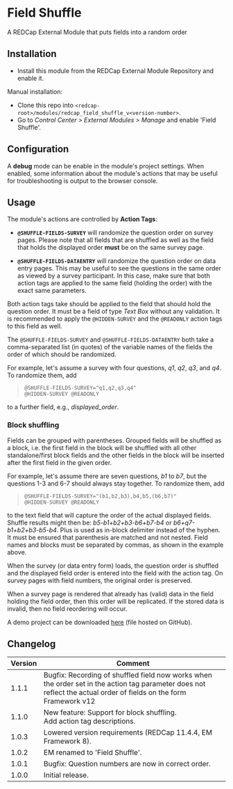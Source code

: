 # Field Shuffle

A REDCap External Module that puts fields into a random order

## Installation

- Install this module from the REDCap External Module Repository and enable it.

Manual installation:

- Clone this repo into `<redcap-root>/modules/redcap_field_shuffle_v<version-number>`.
- Go to _Control Center > External Modules > Manage_ and enable 'Field Shuffle'.

## Configuration

A **debug** mode can be enable in the module's project settings. When enabled, some information about the module's actions that may be useful for troubleshooting is output to the browser console.

## Usage

The module's actions are controlled by **Action Tags**: 

- **`@SHUFFLE-FIELDS-SURVEY`** will randomize the question order on survey pages. Please note that all fields that are shuffled as well as the field that holds the displayed order **must** be on the same survey page.

- **`@SHUFFLE-FIELDS-DATAENTRY`** will randomize the question order on data entry pages. This may be useful to see the questions in the same order as viewed by a survey participant. In this case, make sure that both action tags are applied to the same field (holding the order) with the exact same parameters.

Both action tags take should be applied to the field that should hold the question order. It must be a field of type _Text Box_ without any validation. It is recommended to apply the `@HIDDEN-SURVEY` and the `@READONLY` action tags to this field as well.

The `@SHUFFLE-FIELDS-SURVEY` and `@SHUFFLE-FIELDS-DATAENTRY` both take a comma-separated list (in quotes) of the variable names of the fields the order of which should be randomized.

For example, let's assume a survey with four questions, _q1_, _q2_, _q3_, and _q4_. To randomize them, add  
> `@SHUFFLE-FIELDS-SURVEY="q1,q2,q3,q4"`  
> `@HIDDEN-SURVEY @READONLY`

to a further field, e.g., _displayed_order_. 

### Block shuffling

Fields can be grouped with parentheses. Grouped fields will be shuffled as a block, i.e. the first field in the block will be shuffled with all other standalone/first block fields and the other fields in the block will be inserted after the first field in the given order.

For example, let's assume there are seven questions, _b1_ to _b7_, but the questions 1-3 and 6-7 should always stay together. To randomize them, add
> `@SHUFFLE-FIELDS-SURVEY="(b1,b2,b3),b4,b5,(b6,b7)"`  
> `@HIDDEN-SURVEY @READONLY`

to the text field that will capture the order of the actual displayed fields. Shuffle results might then be: _b5-b1+b2+b3-b6+b7-b4_ or _b6+q7-b1+b2+b3-b5-b4_. Plus is used as in-block delimiter instead of the hyphen.  
It must be ensured that parenthesis are matched and not nested. Field names and blocks must be separated by commas, as shown in the example above.


When the survey (or data entry form) loads, the question order is shuffled and the displayed field order is entered into the field with the action tag. On survey pages with field numbers, the original order is preserved.

When a survey page is rendered that already has (valid) data in the field holding the field order, then this order will be replicated. If the stored data is invalid, then no field reordering will occur.

A demo project can be downloaded [here](https://raw.githubusercontent.com/grezniczek/redcap_field_shuffle/main/demo/FieldShuffleDemo.REDCap.xml) (file hosted on GitHub).

## Changelog

Version | Comment
------- | -------------
1.1.1   | Bugfix: Recording of shuffled field now works when the order set in the action tag parameter does not reflect the actual order of fields on the form<br>Framework v12
1.1.0   | New feature: Support for block shuffling.<br>Add action tag descriptions.
1.0.3   | Lowered version requirements (REDCap 11.4.4, EM Framework 8).
1.0.2   | EM renamed to 'Field Shuffle'.
1.0.1   | Bugfix: Question numbers are now in correct order.
1.0.0   | Initial release.